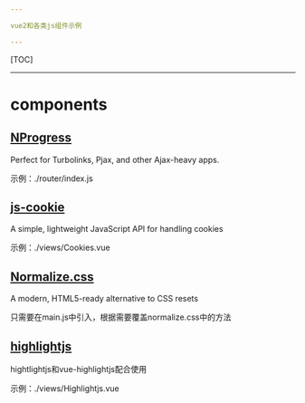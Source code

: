 ```yaml
---

vue2和各类js组件示例

---
```


[TOC]

---

# components

## [NProgress](http://ricostacruz.com/nprogress/) 

Perfect for Turbolinks, Pjax, and other Ajax-heavy apps.

示例：./router/index.js

## [js-cookie](https://www.npmjs.com/package/js-cookie)

A simple, lightweight JavaScript API for handling cookies

示例：./views/Cookies.vue

## [Normalize.css](http://necolas.github.io/normalize.css/)

A modern, HTML5-ready alternative to CSS resets

只需要在main.js中引入，根据需要覆盖normalize.css中的方法

## [highlightjs](https://highlightjs.org/)

hightlightjs和vue-highlightjs配合使用

示例：./views/Highlightjs.vue